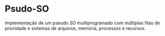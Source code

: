 # Psudo-SO
Implementação de um pseudo SO multiprogramado com múltiplas filas de prioridade e sistemas de arquivos, memória, processos e recursos.
